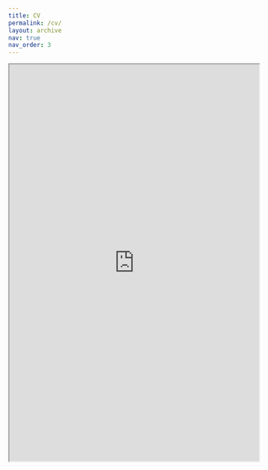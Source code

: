 ```yaml
---
title: CV
permalink: /cv/
layout: archive
nav: true
nav_order: 3
---
```


<iframe src="https://http://ratzanyelrincon.github.io/assets/pdf/CV_Ratzanyel_Rincon.pdf" width="100%" height="800px">    </iframe>
